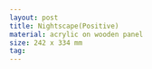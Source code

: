 ```yaml
---
layout: post
title: Nightscape(Positive)
material: acrylic on wooden panel
size: 242 x 334 mm
tag:
---
```

